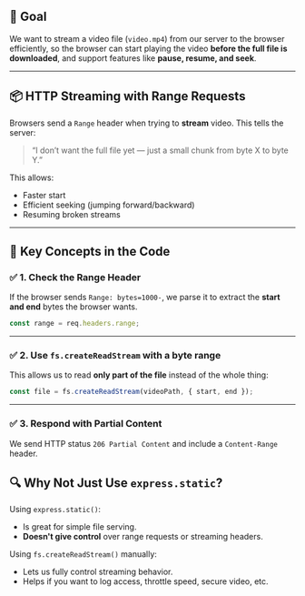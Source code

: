 ## 🎯 Goal

We want to stream a video file (`video.mp4`) from our server to the browser efficiently, so the browser can start playing the video **before the full file is downloaded**, and support features like **pause, resume, and seek**.

---

## 📦 HTTP Streaming with Range Requests

Browsers send a `Range` header when trying to **stream** video. This tells the server:

> “I don’t want the full file yet — just a small chunk from byte X to byte Y.”

This allows:
- Faster start
- Efficient seeking (jumping forward/backward)
- Resuming broken streams

---

## 🧠 Key Concepts in the Code

### ✅ 1. Check the Range Header

If the browser sends `Range: bytes=1000-`, we parse it to extract the **start and end** bytes the browser wants.

```js
const range = req.headers.range;
```

---

### ✅ 2. Use `fs.createReadStream` with a byte range

This allows us to read **only part of the file** instead of the whole thing:

```js
const file = fs.createReadStream(videoPath, { start, end });
```

---

### ✅ 3. Respond with Partial Content

We send HTTP status `206 Partial Content` and include a `Content-Range` header.
## 🔍 Why Not Just Use `express.static`?

Using `express.static()`:
- Is great for simple file serving.
- **Doesn't give control** over range requests or streaming headers.

Using `fs.createReadStream()` manually:
- Lets us fully control streaming behavior.
- Helps if you want to log access, throttle speed, secure video, etc.